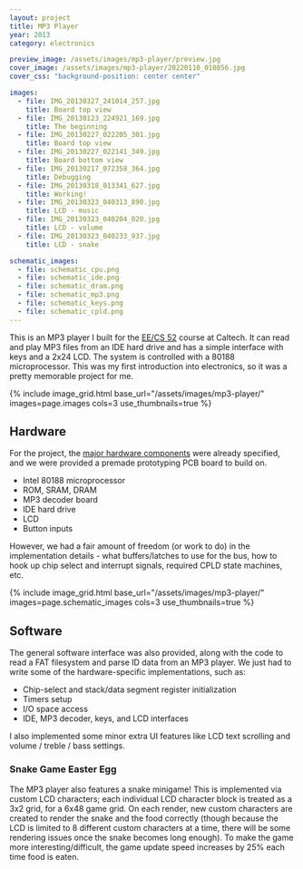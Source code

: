 ```yaml
---
layout: project
title: MP3 Player
year: 2013
category: electronics

preview_image: /assets/images/mp3-player/preview.jpg
cover_image: /assets/images/mp3-player/20220110_010856.jpg
cover_css: "background-position: center center"

images:
  - file: IMG_20130327_241014_257.jpg
    title: Board top view
  - file: IMG_20130123_224921_169.jpg
    title: The beginning
  - file: IMG_20130227_022205_301.jpg
    title: Board top view 
  - file: IMG_20130227_022141_349.jpg
    title: Board bottom view
  - file: IMG_20130217_072358_364.jpg
    title: Debugging
  - file: IMG_20130318_013341_627.jpg
    title: Working!
  - file: IMG_20130323_040313_890.jpg
    title: LCD - music
  - file: IMG_20130323_040204_020.jpg
    title: LCD - volume
  - file: IMG_20130323_040233_937.jpg
    title: LCD - snake

schematic_images:
  - file: schematic_cpu.png
  - file: schematic_ide.png
  - file: schematic_dram.png
  - file: schematic_mp3.png
  - file: schematic_keys.png
  - file: schematic_cpld.png
---
```


This is an MP3 player I built for the [EE/CS 52](http://wolverine.caltech.edu/eecs52/) course at Caltech. It can read and play MP3 files from an IDE hard drive and has a simple interface with keys and a 2x24 LCD. The system is controlled with a 80188 microprocessor. This was my first introduction into electronics, so it was a pretty memorable project for me. 

{% include image_grid.html base_url="/assets/images/mp3-player/" images=page.images cols=3 use_thumbnails=true %}

## Hardware

For the project, the [major hardware components](http://wolverine.caltech.edu/eecs52/projects/188mp3/188mp3.htm) were already specified, and we were provided a premade prototyping PCB board to build on.

- Intel 80188 microprocessor
- ROM, SRAM, DRAM
- MP3 decoder board
- IDE hard drive 
- LCD
- Button inputs

However, we had a fair amount of freedom (or work to do) in the implementation details - what buffers/latches to use for the bus, how to hook up chip select and interrupt signals, required CPLD state machines, etc.

{% include image_grid.html base_url="/assets/images/mp3-player/" images=page.schematic_images cols=3 use_thumbnails=true %}


## Software

The general software interface was also provided, along with the code to read a FAT filesystem and parse ID data from an MP3 player. We just had to write some of the hardware-specific implementations, such as:
- Chip-select and stack/data segment register initialization
- Timers setup
- I/O space access
- IDE, MP3 decoder, keys, and LCD interfaces

I also implemented some minor extra UI features like LCD text scrolling and volume / treble / bass settings.

### Snake Game Easter Egg

The MP3 player also features a snake minigame! This is implemented via custom LCD characters; each individual LCD
character block is treated as a 3x2 grid, for a 6x48 game grid. On each render, new custom characters are created to render the snake and the food correctly (though because the LCD is limited to 8 different custom characters at a time, there will be some rendering issues once the snake becomes long enough).
To make the game more interesting/difficult, the game update speed increases by 25% each time food is eaten.